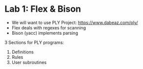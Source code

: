 # Lab 1: Flex & Bison
- We will want to use PLY Project: https://www.dabeaz.com/ply/
- Flex deals with regexes for scanning
- Bison (yacc) implements parsing

3 Sections for PLY programs:
1. Definitions
2. Rules
3. User subroutines